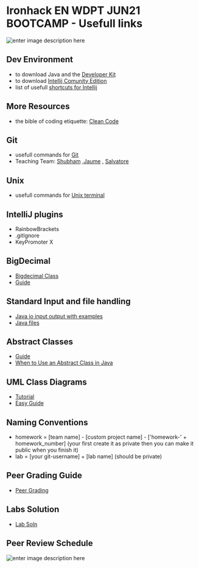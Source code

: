 # Ironhack EN WDPT JUN21 BOOTCAMP - Usefull links

![enter image description here](https://avatars.githubusercontent.com/u/54281267?s=280&v=4)

## Dev Environment



 - to download Java  and the [Developer Kit](https://www.oracle.com/java/technologies/javase-jdk11-downloads.html) 
 - to download [Intellij Comunity Edition](https://www.jetbrains.com/idea/download/#section=windows)
 - list of usefull [shortcuts for Intellij](https://resources.jetbrains.com/storage/products/intellij-idea/docs/IntelliJIDEA_ReferenceCard.pdf) 


## More Resources

- the bible of coding etiquette: [Clean Code](https://www.oreilly.com/library/view/clean-code-a/9780136083238/) 


## Git
- usefull commands for [Git](https://education.github.com/git-cheat-sheet-education.pdf)
- Teaching Team: [Shubham](https://github.com/shubham0794x) ,[Jaume](https://github.com/jaume-ironhack) , [Salvatore](https://github.com/scorsaro-ironhack)

## Unix
- usefull commands for [Unix terminal](https://www-users.york.ac.uk/~pjh503/commands.html)

## IntelliJ plugins
- RainbowBrackets
- .gitIgnore
- KeyPromoter X

## BigDecimal
- [Bigdecimal Class](https://www.geeksforgeeks.org/bigdecimal-class-java/)
- [Guide](https://www.tutorialspoint.com/java/math/java_math_bigdecimal.htm)

## Standard Input and file handling
- [Java io input output with examples](https://www.geeksforgeeks.org/java-io-input-output-in-java-with-examples/)
- [Java files](https://www.tutorialspoint.com/java/java_files_io.htm)

## Abstract Classes
- [Guide](https://www.geeksforgeeks.org/abstract-classes-in-java/)  
- [When to Use an Abstract Class in Java](https://www.tutorialspoint.com/when-to-use-an-abstract-class-and-when-to-use-an-interface-in-java)      

## UML Class Diagrams
- [Tutorial](https://medium.com/@smagid_allThings/uml-class-diagrams-tutorial-step-by-step-520fd83b300b)  
- [Easy Guide](https://creately.com/blog/diagrams/class-diagram-tutorial/)  


## Naming Conventions
- homework = [team name] - [custom project name] - ['homework-' + homework_number] (your first create it as private then you can make it public when you finish it)
- lab = [your git-username] + [lab name] (should be private)

## Peer Grading Guide
- [Peer Grading](https://github.com/shubham0794x/peer_grading_guide)  

## Labs Solution
- [Lab Soln](https://docs.google.com/spreadsheets/d/1QX0LMm7savIvT5MndbUOI-xFHNdi3OWZt8GkI0HfCTM/edit#gid=0)  

## Peer Review Schedule

![enter image description here](https://i.ibb.co/ZMNXF8y/assignements.png)

